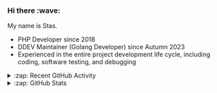 <h3>Hi there :wave:</h3>

My name is Stas.

- PHP Developer since 2018
- DDEV Maintainer (Golang Developer) since Autumn 2023
- Experienced in the entire project development life cycle, including coding, software testing, and debugging

<details>
  <summary>:zap: Recent GitHub Activity</summary>

<!--RECENT_ACTIVITY:start-->
1. 👍 Approved [#6517](https://github.com/ddev/ddev/pull/6517#pullrequestreview-2273827066) in [ddev/ddev](https://github.com/ddev/ddev)<br>
2. ⬆️ Pushed 1 commit(s) to [stasadev/ddev](https://github.com/stasadev/ddev)<br>
3. ⬆️ Pushed 1 commit(s) to [stasadev/ddev-php-patch-build](https://github.com/stasadev/ddev-php-patch-build)<br>
4. ⬆️ Pushed 1 commit(s) to [ddev/ddev-redis](https://github.com/ddev/ddev-redis)<br>
5. ⬆️ Pushed 1 commit(s) to [stasadev/ddev](https://github.com/stasadev/ddev)<br>
6. ⬆️ Pushed 6 commit(s) to [stasadev/ddev](https://github.com/stasadev/ddev)<br>
7. ⬆️ Pushed 1 commit(s) to [ddev/ddev-redis](https://github.com/ddev/ddev-redis)<br>
8. ⬆️ Pushed 1 commit(s) to [stasadev/ddev](https://github.com/stasadev/ddev)<br>
9. ⬆️ Pushed 1 commit(s) to [saitho/ddev](https://github.com/saitho/ddev)<br>
10. 🔴 Requested changes in [#6517](https://github.com/ddev/ddev/pull/6517#pullrequestreview-2271894991) in [ddev/ddev](https://github.com/ddev/ddev)<br>
<!--RECENT_ACTIVITY:end-->

</details>

<details>
  <summary>:zap: GitHub Stats</summary>

  <picture>
    <source
      srcset="https://github-readme-stats.vercel.app/api?username=stasadev&show_icons=true&count_private=true&include_all_commits=true&hide_border=true&theme=tokyonight"
      media="(prefers-color-scheme: dark)"
    />
    <source
      srcset="https://github-readme-stats.vercel.app/api?username=stasadev&show_icons=true&count_private=true&include_all_commits=true&hide_border=true"
      media="(prefers-color-scheme: light), (prefers-color-scheme: no-preference)"
    />
    <img src="https://github-readme-stats.vercel.app/api?username=stasadev&show_icons=true&count_private=true&include_all_commits=true&hide_border=true" />
  </picture>

</details>
